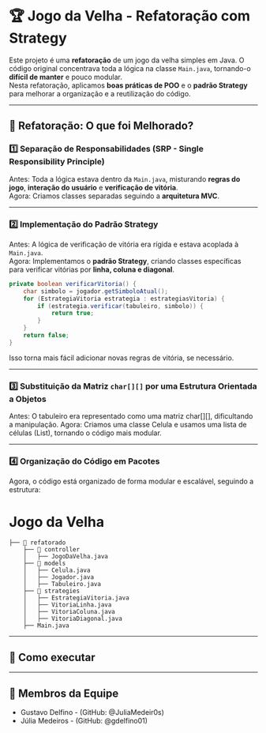 # 🏆 Jogo da Velha - Refatoração com Strategy
Este projeto é uma **refatoração** de um jogo da velha simples em Java. O código original concentrava toda a lógica na classe `Main.java`, tornando-o **difícil de manter** e pouco modular.  
Nesta refatoração, aplicamos **boas práticas de POO** e o **padrão Strategy** para melhorar a organização e a reutilização do código.

---

## 📌 Refatoração: O que foi Melhorado?
### **1️⃣ Separação de Responsabilidades (SRP - Single Responsibility Principle)**
Antes: Toda a lógica estava dentro da `Main.java`, misturando **regras do jogo**, **interação do usuário** e **verificação de vitória**.  
Agora: Criamos classes separadas seguindo a **arquitetura MVC**.

---

### **2️⃣ Implementação do Padrão Strategy**
Antes: A lógica de verificação de vitória era rígida e estava acoplada à `Main.java`.  
Agora: Implementamos o **padrão Strategy**, criando classes específicas para verificar vitórias por **linha, coluna e diagonal**.

```java
private boolean verificarVitoria() {
    char simbolo = jogador.getSimboloAtual();
    for (EstrategiaVitoria estrategia : estrategiasVitoria) {
        if (estrategia.verificar(tabuleiro, simbolo)) {
            return true;
        }
    }
    return false;
}
```
Isso torna mais fácil adicionar novas regras de vitória, se necessário.

---

### **3️⃣ Substituição da Matriz `char[][]` por uma Estrutura Orientada a Objetos**
Antes: O tabuleiro era representado como uma matriz char[][], dificultando a manipulação.
Agora: Criamos uma classe Celula e usamos uma lista de células (List<Celula>), tornando o código mais modular.

---

### **4️⃣ Organização do Código em Pacotes**
Agora, o código está organizado de forma modular e escalável, seguindo a estrutura:

# Jogo da Velha
    ├── 📂 refatorado 
        ├── 📂 controller
        │   ├── JogoDaVelha.java
        ├── 📂 models 
        │   ├── Celula.java 
        │   ├── Jogador.java
        │   ├── Tabuleiro.java
        ├── 📂 strategies 
        │   ├── EstrategiaVitoria.java
        │   ├── VitoriaLinha.java
        │   ├── VitoriaColuna.java
        │   ├── VitoriaDiagonal.java
        ├── Main.java

---

## 🚀 Como executar


---

## 👥 Membros da Equipe
- Gustavo Delfino - (GitHub: @JuliaMedeir0s)
- Júlia Medeiros - (GitHub: @gdelfino01)
